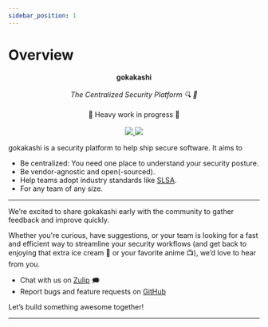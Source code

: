 ```yaml
---
sidebar_position: 1
---
```


# Overview

<p align="center">
  <span>
    <b>gokakashi</b>
  </span>
  <br />
  <br />
  <i>The Centralized Security Platform 🔍 🚀</i>
  <br />
  <br />
  <span>🚧 Heavy work in progress 🚧</span>
  <br />
  <br />
  <a href="https://github.com/shinobistack/gokakashi/actions/workflows/build.yml">
    <image src="https://github.com/shinobistack/gokakashi/actions/workflows/build.yml/badge.svg" />
  </a>
  <a href="https://shinobistack.zulipchat.com/#narrow/channel/486791-gokakashi">
    <img src="https://img.shields.io/badge/zulip-join_chat-brightgreen.svg" />
  </a>
</p>

gokakashi is a security platform to help ship secure software. It aims to

- Be centralized: You need one place to understand your security posture.
- Be vendor-agnostic and open(-sourced).
- Help teams adopt industry standards like [SLSA](https://slsa.dev/).
- For any team of any size.

---

We’re excited to share gokakashi early with the community to gather feedback and improve quickly.

Whether you're curious, have suggestions, or your team is looking for a fast and efficient way to streamline your security workflows (and get back to enjoying that extra ice cream 🍨 or your favorite anime 📺), we’d love to hear from you.

- Chat with us on [Zulip](https://shinobistack.zulipchat.com/#narrow/channel/486791-gokakashi) 🗯️
- Report bugs and feature requests on [GitHub](https://github.com/shinobistack/gokakashi/issues/new)

Let’s build something awesome together!

---
